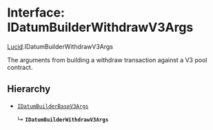 # Interface: IDatumBuilderWithdrawV3Args

[Lucid](../modules/Lucid.md).IDatumBuilderWithdrawV3Args

The arguments from building a withdraw transaction against
a V3 pool contract.

## Hierarchy

- [`IDatumBuilderBaseV3Args`](Lucid.IDatumBuilderBaseV3Args.md)

  ↳ **`IDatumBuilderWithdrawV3Args`**
